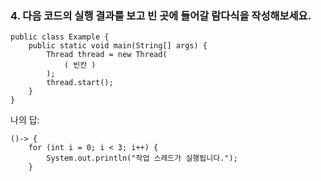 ### 4. 다음 코드의 실행 결과를 보고 빈 곳에 들어갈 람다식을 작성해보세요.

```
public class Example {
    public static void main(String[] args) {
        Thread thread = new Thread(
            ( 빈칸 ) 
        );
        thread.start();
    }
}
```
나의 답:
```
()-> {
    for (int i = 0; i < 3; i++) {
        System.out.println("작업 스레드가 실행됩니다.");
    }
```